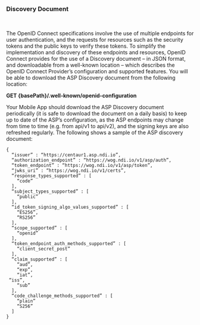 ### Discovery Document
<br/>

The OpenID Connect specifications involve the use of multiple endpoints for user authentication, and the requests for resources such as the security tokens and the public keys to verify these tokens.  To simplify the implementation and discovery of these endpoints and resources, OpenID Connect provides for the use of a Discovery document – in JSON format, and downloadable from a well-known location – which describes the OpenID Connect Provider’s configuration and supported features. 
You will be able to download the ASP Discovery document from the following location: 

<b>GET {basePath}/.well-known/openid-configuration</b>

Your Mobile App should download the ASP Discovery document periodically (it is safe to download the document on a daily basis) to keep up to date of the ASP’s configuration, as the ASP endpoints may change from time to time (e.g. from api/v1 to api/v2), and the signing keys are also refreshed regularly.
The following shows a sample of the ASP discovery document:
````
{
  “issuer” : “https://centaur1.asp.ndi.io”,
  “authorization_endpoint” : “https://wog.ndi.io/v1/asp/auth”,
  “token_endpoint” : “https://wog.ndi.io/v1/asp/token”,
  “jwks_uri” : “https://wog.ndi.io/v1/certs”,
  “response_types_supported” : [
    “code”
  ],
  “subject_types_supported” : [
    “public”
  ],
  “id_token_signing_algo_values_supported” : [
    “ES256”,
    “RS256”
  ],
  “scope_supported” : [
    “openid”
  ],
  “token_endpoint_auth_methods_supported” : [
    “client_secret_post”
  ],
  “claim_supported” : [
    “aud”,
    “exp”,
    “iat”,
 “iss”,
    “sub”
  ],
  “code_challenge_methods_supported” : [
    “plain”
    “S256”
  ]
}
````
